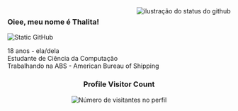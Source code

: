 <img align='right' src="https://github-readme-stats.vercel.app/api?username=winniieter&show_icons=true&title_color=783c00&text_color=af552e&icon_color=783c00&bg_color=f8efd4&cache_seconds=2300" alt="ilustração do status do github">

### Oiee, meu nome é Thalita!

<img src="https://img.shields.io/static/v1?label=Overview&message=Winnieter&color=f8efd4&style=for-the-badge&logo=GitHub" alt="Static GitHub">

<p> 18 anos - ela/dela <br/> Estudante de Ciência da Computação <br/> Trabalhando na ABS - American Bureau of Shipping <br/>



<div align="center">
  
  <h3><b> Profile Visitor Count</b></h3>
</div>

<p align="center">
  <img
    src="https://profile-counter.glitch.me/winniieter/count.svg"
    alt="Número de visitantes no perfil"
  />
</p>
